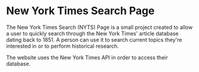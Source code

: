 # New York Times Search Page

The New York Times Search (NYTS) Page is a small project created to allow a user to quickly search through the New York Times' article database dating back to 1851. A person can use it to search current topics they're interested in or to perform historical research.

The website uses the New York Times API in order to access their database.